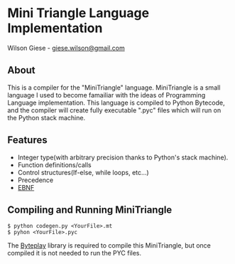 Mini Triangle Language Implementation
==================================
Wilson Giese - giese.wilson@gmail.com

About
-----

This is a compiler for the "MiniTriangle" language. MiniTriangle is a small language I used to become famailiar with the ideas of Programming Language implementation. This language is compiled to Python Bytecode, and the compiler will create fully executable ".pyc" files which will run on the Python stack machine. 


Features
--------
- Integer type(with arbitrary precision thanks to Python's stack machine). 
- Function definitions/calls
- Control structures(If-else, while loops, etc...)
- Precedence
- [EBNF](https://github.com/WilsonGiese/MiniTriangleLanguageImplementation/blob/master/EBNF)


Compiling and Running MiniTriangle
----------------------------------
    $ python codegen.py <YourFile>.mt
    $ pyhon <YourFile>.pyc
    
The [Byteplay](https://code.google.com/p/byteplay/) library is required to compile this MiniTriangle, but once compiled it is not needed to run the PYC files. 
